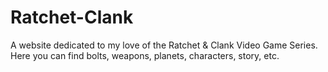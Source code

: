 # Ratchet-Clank
A website dedicated to my love of the Ratchet &amp; Clank Video Game Series. Here you can find bolts, weapons, planets, characters, story, etc.
